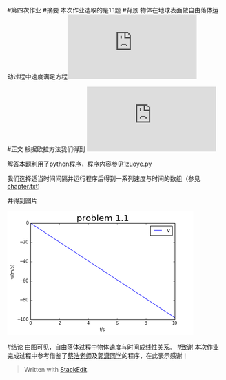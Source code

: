 
#第四次作业
#摘要
  本次作业选取的是1.1题
#背景
  物体在地球表面做自由落体运动过程中速度满足方程![](http://latex.codecogs.com/gif.latex?%5Cfrac%7Bdv%7D%7Bdt%7D%3D%20-g)
 
#正文
  根据欧拉方法我们得到     ![](http://latex.codecogs.com/gif.latex?%24v%28t+%5CDelta%20t%29%5Capprox%20v%28t%29-g%5CDelta%20t%24)
  
  解答本题利用了python程序，程序内容参见[1zuoye.py](https://github.com/1098605130/computationalphysics_N2013301020058/blob/master/chapter1/1zuoye.py)
  
  我们选择适当时间间隔并运行程序后得到一系列速度与时间的数组（参见[chapter.txt](https://github.com/1098605130/computationalphysics_N2013301020058/blob/master/chapter1/chapter1.txt))

并得到图片

 ![](https://raw.githubusercontent.com/1098605130/computationalphysics_N2013301020058/master/chapter1/chapter1.png)
 
#结论
由图可见，自由落体过程中物体速度与时间成线性关系。
#致谢
本次作业完成过程中参考借鉴了[蔡浩老师](https://github.com/caihao/computational_physics_whu/blob/master/chapter1/rr.py)及[郭潇同学](https://github.com/guoxiaowhu/computationalphysics_N2013301020099/blob/master/chapter1.py)的程序，在此表示感谢！

> Written with [StackEdit](https://stackedit.io/).
